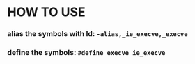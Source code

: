 # HOW TO USE

### alias the symbols with ld: `-alias,_ie_execve,_execve`

### define the symbols: `#define execve ie_execve`

